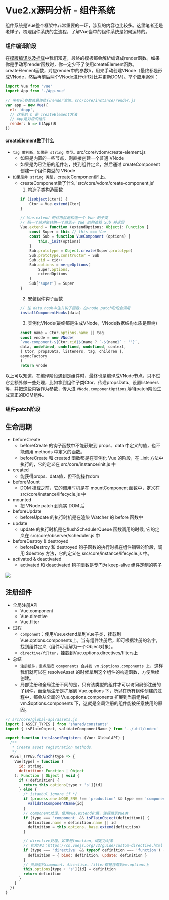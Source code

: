 # Vue2.x源码分析 - 组件系统

组件系统是Vue整个框架中非常重要的一环，涉及的内容也比较多。这里笔者还是老样子，梳理组件系统的主流程，了解Vue当中的组件系统是如何运转的。

### 组件编译阶段

在[模版编译以及挂载](./vue-code-1.how-to-mount-vue.md)中我们知道，最终的模板都会解析编译成render函数。如果你是手动写render函数时，你一定少不了使用createElement函数。createElement函数，对应render中的参数h，用来手动创建VNode（最终都是形成VNode，然后再前后两个VNode进行diff对比并更新DOM）。举个应用案例：

``` js
import Vue from 'vue'
import App from './App.vue'

// 带有el参数会最终执行render渲染。src/core/instance/render.js
var app = new Vue({
  el: '#app',
  // 这里的 h 是 createElement方法
  // App是对应的组件
  render: h => h(App)法
})
```

#### createElement做了什么

* `tag 做判断，如果是 string 类型。`src/core/vdom/create-element.js
    * 如果是内置的一些节点，则直接创建一个普通 VNode
    * 如果是为已注册的组件名，找到组件定义，然后通过 createComponent 创建一个组件类型的 VNode
* `如果是非 string 类型`，createComponent同上。
    * createComponent做了什么 'src/core/vdom/create-component.js'
        1. 构造子类构造函数
        ``` js
        if (isObject(Ctor)) {
            Ctor = Vue.extend(Ctor)
        }
        ```
        ``` js
        // Vue.extend 的作用就是构造一个 Vue 的子类
        // 把一个纯对象转换一个继承于 Vue 的构造器 Sub 并返回
        Vue.extend = function (extendOptions: Object): Function {
            const Super = this // this === Vue
            const Sub = function VueComponent (options) {
                this._init(options)
            }
            Sub.prototype = Object.create(Super.prototype)
            Sub.prototype.constructor = Sub
            Sub.cid = cid++
            Sub.options = mergeOptions(
                Super.options,
                extendOptions
            )
            Sub['super'] = Super
        }
        ```
        2. 安装组件钩子函数
        ``` js
        // 往 data.hook中注入钩子函数，在vnode patch阶段会调用
        installComponentHooks(data)
        ```
        3. 实例化VNode(最终都是生成VNode，VNode数据结构本质是颗树)
        ``` js
        const name = Ctor.options.name || tag
        const vnode = new VNode(
        `vue-component-${Ctor.cid}${name ? `-${name}` : ''}`,
        data, undefined, undefined, undefined, context,
        { Ctor, propsData, listeners, tag, children },
        asyncFactory
        )
        return vnode
        ```

以上可以知道，在编译阶段遇到是组件时，最终也是编译成VNode节点，只不过它会额外做一些处理，比如拿到组件子类Ctor、传递propsData、设置listeners等，并把这些内容作为参数，传入进 `VNode.componentOptions`,等待patch阶段生成真正的DOM组件。

### 组件patch阶段

## 生命周期

* beforeCreate
    * beforeCreate 的钩子函数中不能获取到 props、data 中定义的值，也不能调用 methods 中定义的函数。
    * beforeCreate 和 created 函数都是在实例化 Vue 的阶段，在 _init 方法中执行的，它的定义在 src/core/instance/init.js 中
* created
    * 能获得props、data值，但不能操作dom
* beforeMount
    * DOM 挂载之前，它的调用时机是在 mountComponent 函数中，定义在 src/core/instance/lifecycle.js 中
* mounted
    * 把 VNode patch 到真实 DOM 后
* beforeUpdate
    * beforeUpdate 的执行时机是在渲染 Watcher 的 before 函数中
* update
    * update 的执行时机是在flushSchedulerQueue 函数调用的时候, 它的定义在 src/core/observer/scheduler.js 中
* beforeDestroy & destroyed
    * beforeDestroy 和 destroyed 钩子函数的执行时机在组件销毁的阶段，调用 $destroy 方法，它的定义在 src/core/instance/lifecycle.js 中。
* activated & deactivated
    * activated 和 deactivated 钩子函数是专门为 keep-alive 组件定制的钩子

![](https://cn.vuejs.org/images/lifecycle.png)

## 注册组件

* 全局注册API
    * Vue.component
    * Vue.directive
    * Vue.filter
* 过程
    * `component`：使用Vue.extend拿到Vue子类，挂载到 Vue.options.components上。当有组件注册后，即可根据注册的名字，找到组件定义（组件可理解为一个Object对象）。
    * `directive/filter`，挂载到Vue.options.directives/filters上
* 总结
    * `注册组件，重点是把 components 合并到 vm.$options.components 上`，这样我们就可以在 resolveAsset 的时候拿到这个组件的构造函数，方便后续创建。
    * 局部注册和全局注册不同的是，只有该类型的组件才可以访问局部注册的子组件，而全局注册是扩展到 Vue.options 下，所以在所有组件创建的过程中，都会从全局的 Vue.options.components 扩展到当前组件的 vm.$options.components 下，这就是全局注册的组件能被任意使用的原因。

``` js
// src/core/global-api/assets.js
import { ASSET_TYPES } from 'shared/constants'
import { isPlainObject, validateComponentName } from '../util/index'

export function initAssetRegisters (Vue: GlobalAPI) {
  /**
   * Create asset registration methods.
   */
  ASSET_TYPES.forEach(type => {
    Vue[type] = function (
      id: string,
      definition: Function | Object
    ): Function | Object | void {
      if (!definition) {
        return this.options[type + 's'][id]
      } else {
        /* istanbul ignore if */
        if (process.env.NODE_ENV !== 'production' && type === 'component') {
          validateComponentName(id)
        }
        // component处理，使用Vue.extend扩展，使得继承Vue类
        if (type === 'component' && isPlainObject(definition)) {
          definition.name = definition.name || id
          definition = this.options._base.extend(definition)
        }

        // directive处理，如果是function，绑定为对象
        // 官方API：https://cn.vuejs.org/v2/guide/custom-directive.html
        if (type === 'directive' && typeof definition === 'function') {
          definition = { bind: definition, update: definition }
        }
        // 资源型的componet、directive、filter都是挂载到vm.options上
        this.options[type + 's'][id] = definition
        return definition
      }
    }
  })
}
```
